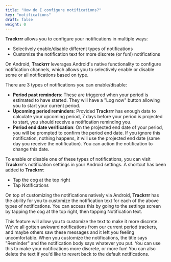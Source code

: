 ```yaml
---
title: "How do I configure notifications?"
key: "notifications"
draft: false
weight: 0
---
```


**Trackrrr** allows you to configure your notifications in multiple ways:

- Selectively enable/disable different types of notifications
- Customize the notification text for more discrete (or fun!) notifications

On Android, **Trackrrr** leverages Android's native functionality to configure notification channels, which allows you to selectively enable or disable some or all notifications based on type.

There are 3 types of notifications you can enable/disable:

- **Period past reminders**: These are triggered when your period is estimated to have started. They will have a "Log now"  button allowing you to start your current period.
- **Upcoming period reminders**: Provided **Trackrrr** has enough data to calculate your upcoming period, 7 days before your period is projected to start, you should receive a notification reminding you.
- **Period end date verification**: On the projected end date of your period, you will be prompted to confirm the period end date. If you ignore this notification, nothing happens, it will use the projected end date (same day you receive the notification). You can action the notification to change this date.

To enable or disable one of these types of notifications, you can visit **Trackrrr**'s notification settings in your Android settings. A shortcut has been added to **Trackrrr**:

- Tap the cog at the top right
- Tap Notifications

On top of customizing the notifications natively via Android, **Trackrrr** has the ability for you to customize the notification text for each of the above types of notifications. You can access this by going to the settings screen by tapping the cog at the top right, then tapping Notification text.

This feature will allow you to customize the text to make it more discrete. We've all gotten awkward notifications from our current period trackers, and maybe others saw these messages and it left you feeling uncomfortable. When you customize the notifications, the title says "Reminder" and the notification body says whatever you put. You can use this to make your notifications more discrete, or more fun! You can also delete the text if you'd like to revert back to the default notifications.

